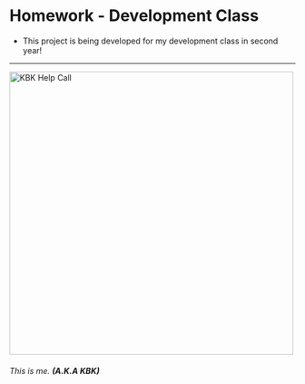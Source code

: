 # Homework - Development Class

<ul>
<li>This project is being developed for my development class in second year!</li>
</ul>

<hr>
  
<img src="https://cdn.discordapp.com/attachments/1159920769338441778/1355685987564388382/image.png?ex=67e9d476&is=67e882f6&hm=460928d883a01d291ec672eac01136817e3e2b96a7c9745bdf786e631ce00f17" width="500" height="500" alt="KBK Help Call"/>
<h6>This is me. <strong>(A.K.A KBK)</strong></h6>
